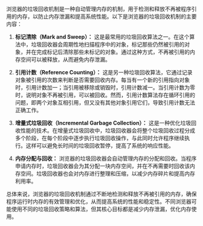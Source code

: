 浏览器的垃圾回收机制是一种自动管理内存的机制，用于检测和释放不再被程序引用的内存，以防止内存泄漏和提高系统性能。以下是浏览器的垃圾回收机制的主要内容：

1. **标记清除（Mark and Sweep）：** 这是最常用的垃圾回收算法之一。在这个算法中，垃圾回收器会周期性地扫描程序中的对象，标记那些仍然被引用的对象，并在完成标记后清除那些未标记的对象。通过这种方式，不再被引用的内存空间可以被释放，从而避免内存泄漏。

2. **引用计数（Reference Counting）：** 这是另一种垃圾回收算法，它通过记录对象被引用的次数来判断是否需要回收内存。每当有一个新的引用指向对象时，引用计数加一；当引用被移除或销毁时，引用计数减一。当引用计数为零时，说明对象不再被引用，可以被回收。然而，引用计数算法存在循环引用的问题，即两个对象互相引用，但又没有其他对象引用它们，导致引用计数无法正确工作。

3. **增量式垃圾回收（Incremental Garbage Collection）：** 这是一种优化垃圾回收性能的技术。在增量式垃圾回收中，垃圾回收器会将整个垃圾回收过程分成多个阶段，在每个阶段中逐步执行垃圾回收操作，与此同时允许程序继续执行。这样可以避免长时间的垃圾回收暂停，提高了系统的响应性能。

4. **内存分配与回收：** 浏览器的垃圾回收器会自动管理内存的分配和回收。当程序申请内存时，垃圾回收器会为其分配一块内存空间，并在不再需要时回收该内存空间。垃圾回收器也会对内存进行整理和压缩，以减少内存碎片和提高内存利用率。

总体来说，浏览器的垃圾回收机制通过不断地检测和释放不再被引用的内存，确保程序运行时内存的有效管理和优化，从而提高系统的性能和稳定性。不同浏览器可能使用不同的垃圾回收策略和算法，但其核心目标都是减少内存泄漏，优化内存使用。